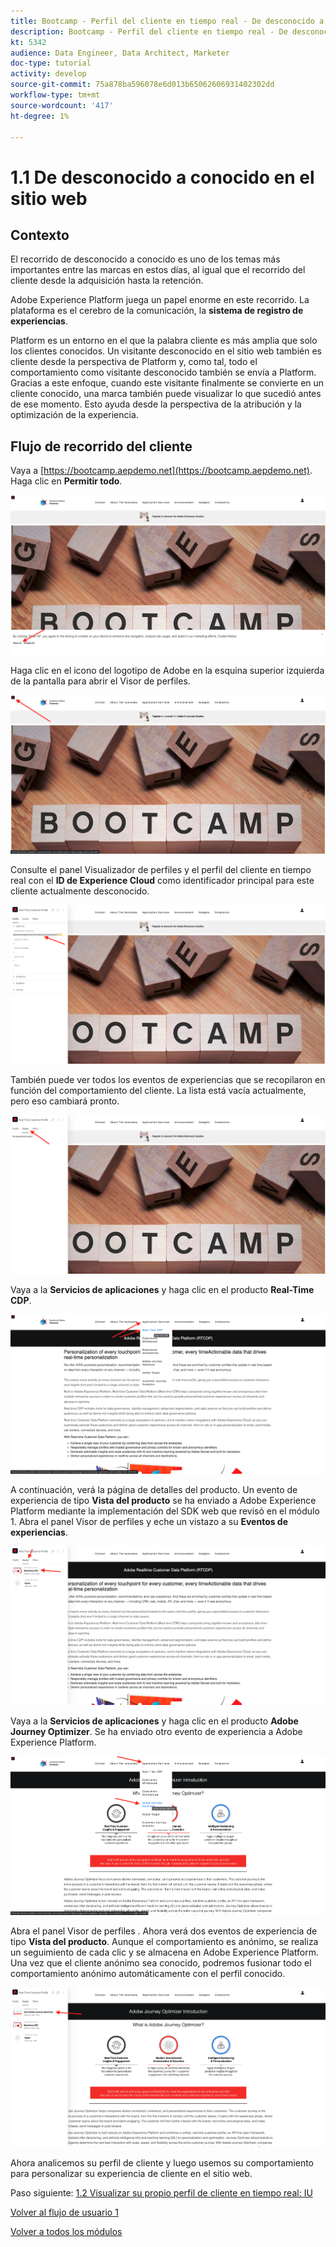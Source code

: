 ```yaml
---
title: Bootcamp - Perfil del cliente en tiempo real - De desconocido a conocido en el sitio web - Brasil
description: Bootcamp - Perfil del cliente en tiempo real - De desconocido a conocido en el sitio web - Brasil
kt: 5342
audience: Data Engineer, Data Architect, Marketer
doc-type: tutorial
activity: develop
source-git-commit: 75a878ba596078e6d013b65062606931402302dd
workflow-type: tm+mt
source-wordcount: '417'
ht-degree: 1%

---
```


# 1.1 De desconocido a conocido en el sitio web

## Contexto

El recorrido de desconocido a conocido es uno de los temas más importantes entre las marcas en estos días, al igual que el recorrido del cliente desde la adquisición hasta la retención.

Adobe Experience Platform juega un papel enorme en este recorrido. La plataforma es el cerebro de la comunicación, la **sistema de registro de experiencias**.

Platform es un entorno en el que la palabra cliente es más amplia que solo los clientes conocidos. Un visitante desconocido en el sitio web también es cliente desde la perspectiva de Platform y, como tal, todo el comportamiento como visitante desconocido también se envía a Platform. Gracias a este enfoque, cuando este visitante finalmente se convierte en un cliente conocido, una marca también puede visualizar lo que sucedió antes de ese momento. Esto ayuda desde la perspectiva de la atribución y la optimización de la experiencia.

## Flujo de recorrido del cliente

Vaya a [https://bootcamp.aepdemo.net](https://bootcamp.aepdemo.net). Haga clic en **Permitir todo**.

![DSN](./images/web8.png)

Haga clic en el icono del logotipo de Adobe en la esquina superior izquierda de la pantalla para abrir el Visor de perfiles.

![Demostración](./images/pv1.png)

Consulte el panel Visualizador de perfiles y el perfil del cliente en tiempo real con el **ID de Experience Cloud** como identificador principal para este cliente actualmente desconocido.

![Demostración](./images/pv2.png)

También puede ver todos los eventos de experiencias que se recopilaron en función del comportamiento del cliente. La lista está vacía actualmente, pero eso cambiará pronto.

![Demostración](./images/pv3.png)

Vaya a la **Servicios de aplicaciones** y haga clic en el producto **Real-Time CDP**.

![Demostración](./images/pv4.png)

A continuación, verá la página de detalles del producto. Un evento de experiencia de tipo **Vista del producto** se ha enviado a Adobe Experience Platform mediante la implementación del SDK web que revisó en el módulo 1. Abra el panel Visor de perfiles y eche un vistazo a su **Eventos de experiencias**.

![Demostración](./images/pv5.png)

Vaya a la **Servicios de aplicaciones** y haga clic en el producto **Adobe Journey Optimizer**. Se ha enviado otro evento de experiencia a Adobe Experience Platform.

![Demostración](./images/pv7.png)

Abra el panel Visor de perfiles . Ahora verá dos eventos de experiencia de tipo **Vista del producto**. Aunque el comportamiento es anónimo, se realiza un seguimiento de cada clic y se almacena en Adobe Experience Platform. Una vez que el cliente anónimo sea conocido, podremos fusionar todo el comportamiento anónimo automáticamente con el perfil conocido.

![Demostración](./images/pv8.png)

Ahora analicemos su perfil de cliente y luego usemos su comportamiento para personalizar su experiencia de cliente en el sitio web.

Paso siguiente: [1.2 Visualizar su propio perfil de cliente en tiempo real: IU](./ex2.md)

[Volver al flujo de usuario 1](./uc1.md)

[Volver a todos los módulos](../../overview.md)
